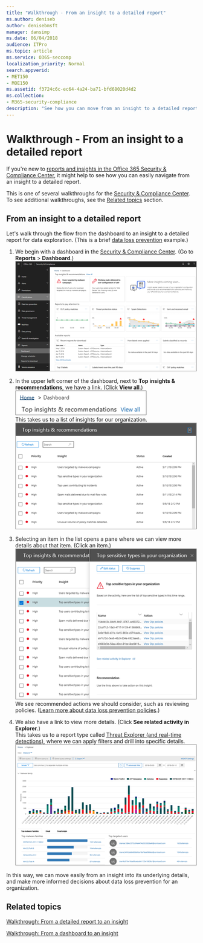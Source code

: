 ```yaml
---
title: "Walkthrough - From an insight to a detailed report"
ms.author: deniseb
author: denisebmsft
manager: dansimp
ms.date: 06/04/2018
audience: ITPro
ms.topic: article
ms.service: O365-seccomp
localization_priority: Normal
search.appverid:
- MET150
- MOE150
ms.assetid: f3724c6c-ec64-4a24-ba71-bfd68020d4d2
ms.collection:
- M365-security-compliance
description: "See how you can move from an insight to a detailed report in the Security &amp; Compliance Center through a data loss prevention example."
---
```


# Walkthrough - From an insight to a detailed report

If you're new to [reports and insights in the Office 365 Security &amp; Compliance Center](reports-and-insights-in-security-and-compliance.md), it might help to see how you can easily navigate from an insight to a detailed report. 
  
This is one of several walkthroughs for the [Security &amp; Compliance Center](https://protection.office.com). To see additional walkthroughs, see the [Related topics](#related-topics) section. 
  
## From an insight to a detailed report

Let's walk through the flow from the dashboard to an insight to a detailed report for data exploration. (This is a brief [data loss prevention](data-loss-prevention-policies.md) example.) 
  
1. We begin with a dashboard in the [Security &amp; Compliance Center](https://protection.office.com). (Go to **Reports** \> **Dashboard**.)<br/>![In the Security &amp; Compliance Center, choose Reports \> Dashboard](../media/2a668c3d-3fa3-4e37-8149-46989b33ae8c.png)
  
2. In the upper left corner of the dashboard, next to **Top insights &amp; recommendations**, we have a link. (Click **View all**.)<br/>![In the Security &amp; Compliance Center, choose Reports \> Dashboard to see your top insights](../media/9bb64e11-494f-40a4-ab3d-8d3c7789f300.png)<br/>This takes us to a list of insights for our organization.<br/>![In the Security &amp; Compliance Center, you can view all insights in a list](../media/1289af77-bf5a-444a-97a1-03d8a83f75a9.png)
  
3. Selecting an item in the list opens a pane where we can view more details about that item. (Click an item.)<br/>![Details for a selected insight](../media/dcbb389f-23b0-4031-b789-4a49068af85a.png)<br/>We see recommended actions we should consider, such as reviewing policies. ([Learn more about data loss prevention policies](data-loss-prevention-policies.md).)
    
4. We also have a link to view more details. (Click **See related activity in Explorer**.)<br/>This takes us to a report type called [Threat Explorer (and real-time detections)](threat-explorer.md), where we can apply filters and drill into specific details.<br/>![Explorer view with more detail about a selected insight](../media/3ad15b15-7158-44b7-beda-013351bd868e.png)
  
In this way, we can move easily from an insight into its underlying details, and make more informed decisions about data loss prevention for an organization.
  
## Related topics

[Walkthrough: From a detailed report to an insight](from-a-detailed-report-to-an-insight.md)
  
[Walkthrough: From a dashboard to an insight](from-a-dashboard-to-an-insight.md)
  

